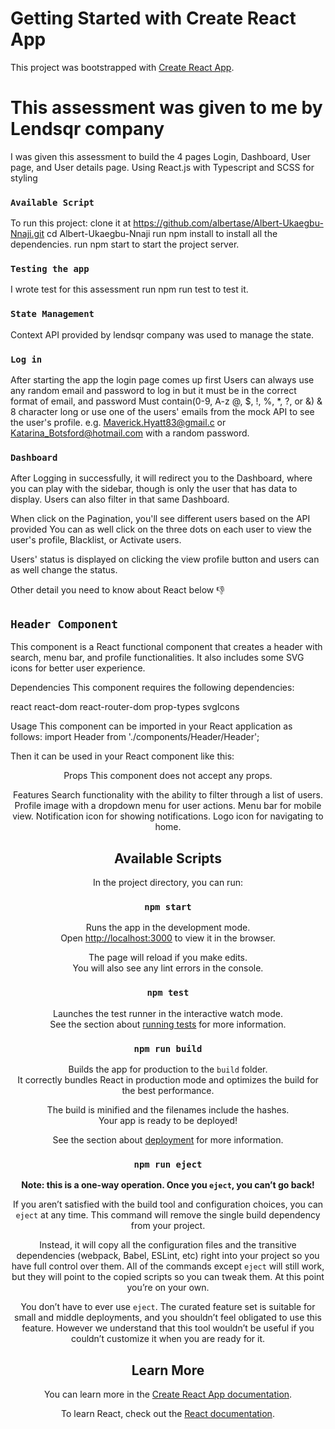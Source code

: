 # Getting Started with Create React App

This project was bootstrapped with [Create React App](https://github.com/facebook/create-react-app).

# This assessment was given to me by Lendsqr company
I was given this assessment to build the 4 pages Login, Dashboard, User page, and User details page.
Using React.js with Typescript and SCSS for styling

### `Available Script`
To run this project:
clone it at https://github.com/albertase/Albert-Ukaegbu-Nnaji.git
cd Albert-Ukaegbu-Nnaji 
run npm install to install all the dependencies.
run npm start to start the project server.

### `Testing the app`
I wrote test for this assessment
run npm run test to test it.


### `State Management`
Context API provided by lendsqr company was used to manage the state.

### `Log in`
After starting the app the login page comes up first 
Users can always use any random email and password to log in but it must be in the correct format of email, 
and password Must contain(0-9, A-z @, $, !, %, *, ?, or &) & 8 character long
or use one of the users' emails from the mock API to see the user's profile.
e.g. Maverick.Hyatt83@gmail.c or Katarina_Botsford@hotmail.com with a random password.

### `Dashboard`
After Logging in successfully, it will redirect you to the Dashboard, where you can play with the sidebar, though is only the user that has data to display.
Users can also filter in that same Dashboard.

When click on the Pagination, you'll see different users based on the API provided
You can as well click on the three dots on each user to view the user's profile, Blacklist, or Activate users.

Users' status is displayed on clicking the view profile button and users can as well change the status.

Other detail you need to know about React below 👎



## `Header Component`
This component is a React functional component that creates a header with search, menu bar, and profile functionalities. It also includes some SVG icons for better user experience.

Dependencies
This component requires the following dependencies:

react
react-dom
react-router-dom
prop-types
svgIcons


Usage
This component can be imported in your React application as follows:
import Header from './components/Header/Header';

Then it can be used in your React component like this:
<Header />

Props
This component does not accept any props.

Features
Search functionality with the ability to filter through a list of users.
Profile image with a dropdown menu for user actions.
Menu bar for mobile view.
Notification icon for showing notifications.
Logo icon for navigating to home.


## Available Scripts

In the project directory, you can run:

### `npm start`

Runs the app in the development mode.\
Open [http://localhost:3000](http://localhost:3000) to view it in the browser.

The page will reload if you make edits.\
You will also see any lint errors in the console.

### `npm test`

Launches the test runner in the interactive watch mode.\
See the section about [running tests](https://facebook.github.io/create-react-app/docs/running-tests) for more information.

### `npm run build`

Builds the app for production to the `build` folder.\
It correctly bundles React in production mode and optimizes the build for the best performance.

The build is minified and the filenames include the hashes.\
Your app is ready to be deployed!

See the section about [deployment](https://facebook.github.io/create-react-app/docs/deployment) for more information.

### `npm run eject`

**Note: this is a one-way operation. Once you `eject`, you can’t go back!**

If you aren’t satisfied with the build tool and configuration choices, you can `eject` at any time. This command will remove the single build dependency from your project.

Instead, it will copy all the configuration files and the transitive dependencies (webpack, Babel, ESLint, etc) right into your project so you have full control over them. All of the commands except `eject` will still work, but they will point to the copied scripts so you can tweak them. At this point you’re on your own.

You don’t have to ever use `eject`. The curated feature set is suitable for small and middle deployments, and you shouldn’t feel obligated to use this feature. However we understand that this tool wouldn’t be useful if you couldn’t customize it when you are ready for it.

## Learn More

You can learn more in the [Create React App documentation](https://facebook.github.io/create-react-app/docs/getting-started).

To learn React, check out the [React documentation](https://reactjs.org/).




